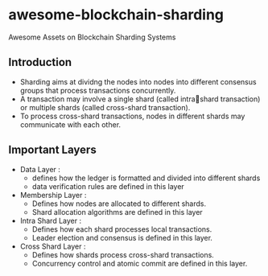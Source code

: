 # awesome-blockchain-sharding
Awesome Assets on Blockchain Sharding Systems

## Introduction
- Sharding aims at dividng the nodes into nodes into different consensus groups that process transactions concurrently.
- A transaction may involve a single shard (called intrashard transaction) or multiple shards (called cross-shard transaction).
- To process cross-shard transactions, nodes in different shards may communicate with each other.

## Important Layers
- Data Layer :
  - defines how the ledger is formatted and divided into different shards
  - data verification rules are defined in this layer
- Membership Layer :
  - Defines how nodes are allocated to different shards.
  - Shard allocation algorithms are defined in this layer
- Intra Shard Layer :
  - Defines how each shard processes local transactions.
  - Leader election and consensus is defined in this layer.  
- Cross Shard Layer :
  - Defines how shards process cross-shard transactions. 
  - Concurrency control and atomic commit are defined in this layer. 
